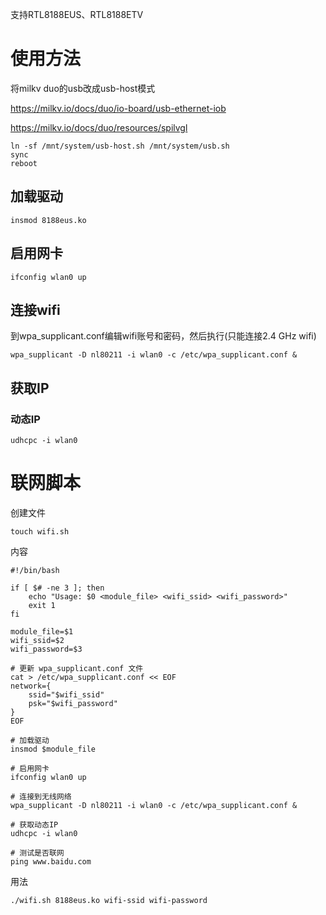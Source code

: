 支持RTL8188EUS、RTL8188ETV

# 使用方法
将milkv duo的usb改成usb-host模式

<https://milkv.io/docs/duo/io-board/usb-ethernet-iob>

<https://milkv.io/docs/duo/resources/spilvgl>
```
ln -sf /mnt/system/usb-host.sh /mnt/system/usb.sh
sync
reboot
```

## 加载驱动
```
insmod 8188eus.ko
```

## 启用网卡
```
ifconfig wlan0 up
```

## 连接wifi
到wpa_supplicant.conf编辑wifi账号和密码，然后执行(只能连接2.4 GHz wifi)
```
wpa_supplicant -D nl80211 -i wlan0 -c /etc/wpa_supplicant.conf &
```

## 获取IP
### 动态IP
```
udhcpc -i wlan0
```

# 联网脚本
创建文件
```
touch wifi.sh
```

内容
```
#!/bin/bash

if [ $# -ne 3 ]; then
    echo "Usage: $0 <module_file> <wifi_ssid> <wifi_password>"
    exit 1
fi

module_file=$1
wifi_ssid=$2
wifi_password=$3

# 更新 wpa_supplicant.conf 文件
cat > /etc/wpa_supplicant.conf << EOF
network={
    ssid="$wifi_ssid"
    psk="$wifi_password"
}
EOF

# 加载驱动
insmod $module_file

# 启用网卡
ifconfig wlan0 up

# 连接到无线网络
wpa_supplicant -D nl80211 -i wlan0 -c /etc/wpa_supplicant.conf &

# 获取动态IP
udhcpc -i wlan0

# 测试是否联网
ping www.baidu.com
```

用法
```
./wifi.sh 8188eus.ko wifi-ssid wifi-password
```